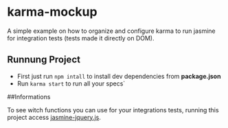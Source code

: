 # karma-mockup

A simple example on how to organize and configure karma to run jasmine for integration tests (tests made it directly on DOM).

## Runnung Project

 - First just run `npm intall` to install dev dependencies from **package.json**
 - Run `karma start` to run all your specs`
 
##Informations
  
To see witch functions you can use for your integrations tests, running this project access [jasmine-jquery.js](https://github.com/velesin/jasmine-jquery).
